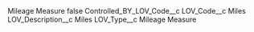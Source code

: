 <?xml version="1.0" encoding="UTF-8"?>
<CustomMetadata xmlns="http://soap.sforce.com/2006/04/metadata" xmlns:xsi="http://www.w3.org/2001/XMLSchema-instance" xmlns:xsd="http://www.w3.org/2001/XMLSchema">
    <label>Mileage Measure</label>
    <protected>false</protected>
    <values>
        <field>Controlled_BY_LOV_Code__c</field>
        <value xsi:nil="true"/>
    </values>
    <values>
        <field>LOV_Code__c</field>
        <value xsi:type="xsd:string">Miles</value>
    </values>
    <values>
        <field>LOV_Description__c</field>
        <value xsi:type="xsd:string">Miles</value>
    </values>
    <values>
        <field>LOV_Type__c</field>
        <value xsi:type="xsd:string">Mileage Measure</value>
    </values>
</CustomMetadata>
